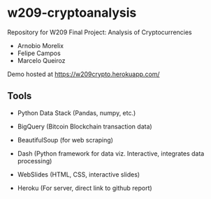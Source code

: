 # w209-cryptoanalysis
Repository for W209 Final Project: Analysis of Cryptocurrencies

- Arnobio Morelix
- Felipe Campos
- Marcelo Queiroz

Demo hosted at https://w209crypto.herokuapp.com/

## Tools
- Python Data Stack (Pandas, numpy, etc.)

- BigQuery (Bitcoin Blockchain transaction data)

- BeautifulSoup (for web scraping)

- Dash (Python framework for data viz. Interactive, integrates data processing)

- WebSlides (HTML, CSS, interactive slides)

- Heroku (For server, direct link to github report)

